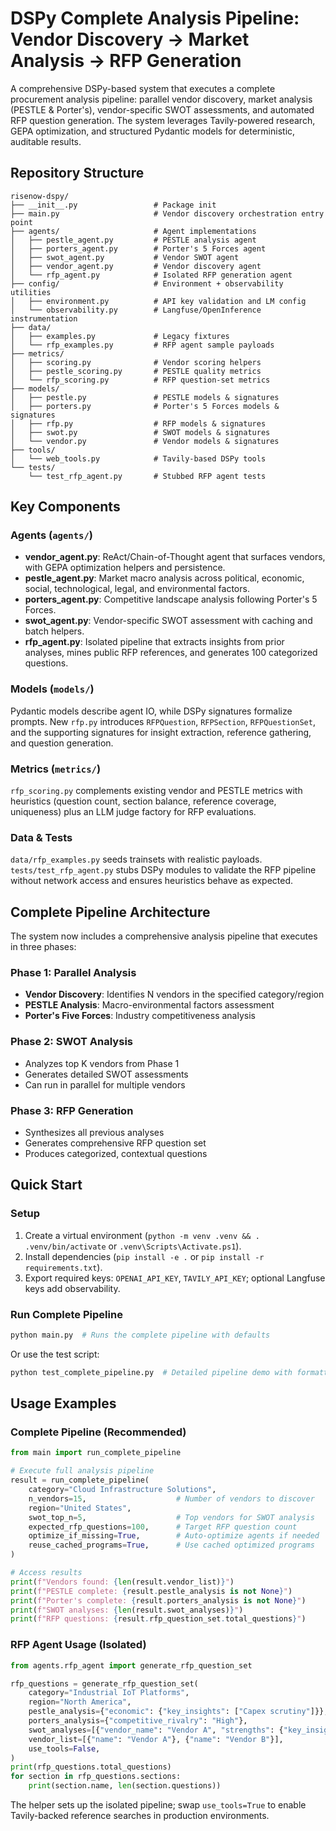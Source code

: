 # DSPy Complete Analysis Pipeline: Vendor Discovery → Market Analysis → RFP Generation

A comprehensive DSPy-based system that executes a complete procurement analysis pipeline: parallel vendor discovery, market analysis (PESTLE & Porter's), vendor-specific SWOT assessments, and automated RFP question generation. The system leverages Tavily-powered research, GEPA optimization, and structured Pydantic models for deterministic, auditable results.

## Repository Structure

```
risenow-dspy/
├── __init__.py                 # Package init
├── main.py                     # Vendor discovery orchestration entry point
├── agents/                     # Agent implementations
│   ├── pestle_agent.py         # PESTLE analysis agent
│   ├── porters_agent.py        # Porter's 5 Forces agent
│   ├── swot_agent.py           # Vendor SWOT agent
│   ├── vendor_agent.py         # Vendor discovery agent
│   └── rfp_agent.py            # Isolated RFP generation agent
├── config/                     # Environment + observability utilities
│   ├── environment.py          # API key validation and LM config
│   └── observability.py        # Langfuse/OpenInference instrumentation
├── data/
│   ├── examples.py             # Legacy fixtures
│   └── rfp_examples.py         # RFP agent sample payloads
├── metrics/
│   ├── scoring.py              # Vendor scoring helpers
│   ├── pestle_scoring.py       # PESTLE quality metrics
│   └── rfp_scoring.py          # RFP question-set metrics
├── models/
│   ├── pestle.py               # PESTLE models & signatures
│   ├── porters.py              # Porter's 5 Forces models & signatures
│   ├── rfp.py                  # RFP models & signatures
│   ├── swot.py                 # SWOT models & signatures
│   └── vendor.py               # Vendor models & signatures
├── tools/
│   └── web_tools.py            # Tavily-based DSPy tools
└── tests/
    └── test_rfp_agent.py       # Stubbed RFP agent tests
```

## Key Components

### Agents (`agents/`)
- **vendor_agent.py**: ReAct/Chain-of-Thought agent that surfaces vendors, with GEPA optimization helpers and persistence.
- **pestle_agent.py**: Market macro analysis across political, economic, social, technological, legal, and environmental factors.
- **porters_agent.py**: Competitive landscape analysis following Porter's 5 Forces.
- **swot_agent.py**: Vendor-specific SWOT assessment with caching and batch helpers.
- **rfp_agent.py**: Isolated pipeline that extracts insights from prior analyses, mines public RFP references, and generates 100 categorized questions.

### Models (`models/`)
Pydantic models describe agent IO, while DSPy signatures formalize prompts. New `rfp.py` introduces `RFPQuestion`, `RFPSection`, `RFPQuestionSet`, and the supporting signatures for insight extraction, reference gathering, and question generation.

### Metrics (`metrics/`)
`rfp_scoring.py` complements existing vendor and PESTLE metrics with heuristics (question count, section balance, reference coverage, uniqueness) plus an LLM judge factory for RFP evaluations.

### Data & Tests
`data/rfp_examples.py` seeds trainsets with realistic payloads. `tests/test_rfp_agent.py` stubs DSPy modules to validate the RFP pipeline without network access and ensures heuristics behave as expected.

## Complete Pipeline Architecture

The system now includes a comprehensive analysis pipeline that executes in three phases:

### Phase 1: Parallel Analysis
- **Vendor Discovery**: Identifies N vendors in the specified category/region
- **PESTLE Analysis**: Macro-environmental factors assessment
- **Porter's Five Forces**: Industry competitiveness analysis

### Phase 2: SWOT Analysis
- Analyzes top K vendors from Phase 1
- Generates detailed SWOT assessments
- Can run in parallel for multiple vendors

### Phase 3: RFP Generation
- Synthesizes all previous analyses
- Generates comprehensive RFP question set
- Produces categorized, contextual questions

## Quick Start

### Setup
1. Create a virtual environment (`python -m venv .venv && . .venv/bin/activate` or `.venv\Scripts\Activate.ps1`).
2. Install dependencies (`pip install -e .` or `pip install -r requirements.txt`).
3. Export required keys: `OPENAI_API_KEY`, `TAVILY_API_KEY`; optional Langfuse keys add observability.

### Run Complete Pipeline
```python
python main.py  # Runs the complete pipeline with defaults
```

Or use the test script:
```python
python test_complete_pipeline.py  # Detailed pipeline demo with formatted output
```

## Usage Examples

### Complete Pipeline (Recommended)

```python
from main import run_complete_pipeline

# Execute full analysis pipeline
result = run_complete_pipeline(
    category="Cloud Infrastructure Solutions",
    n_vendors=15,                    # Number of vendors to discover
    region="United States",
    swot_top_n=5,                    # Top vendors for SWOT analysis
    expected_rfp_questions=100,      # Target RFP question count
    optimize_if_missing=True,        # Auto-optimize agents if needed
    reuse_cached_programs=True,      # Use cached optimized programs
)

# Access results
print(f"Vendors found: {len(result.vendor_list)}")
print(f"PESTLE complete: {result.pestle_analysis is not None}")
print(f"Porter's complete: {result.porters_analysis is not None}")
print(f"SWOT analyses: {len(result.swot_analyses)}")
print(f"RFP questions: {result.rfp_question_set.total_questions}")
```

### RFP Agent Usage (Isolated)

```python
from agents.rfp_agent import generate_rfp_question_set

rfp_questions = generate_rfp_question_set(
    category="Industrial IoT Platforms",
    region="North America",
    pestle_analysis={"economic": {"key_insights": ["Capex scrutiny"]}},
    porters_analysis={"competitive_rivalry": "High"},
    swot_analyses=[{"vendor_name": "Vendor A", "strengths": {"key_insights": ["Edge coverage"]}}],
    vendor_list=[{"name": "Vendor A"}, {"name": "Vendor B"}],
    use_tools=False,
)
print(rfp_questions.total_questions)
for section in rfp_questions.sections:
    print(section.name, len(section.questions))
```

The helper sets up the isolated pipeline; swap `use_tools=True` to enable Tavily-backed reference searches in production environments.
